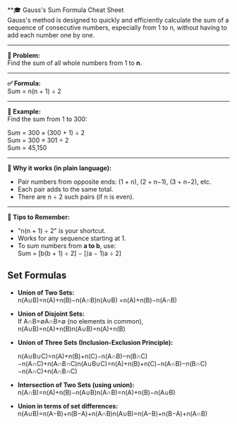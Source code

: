**🎓 Gauss's Sum Formula Cheat Sheet  
Gauss's method is designed to quickly and efficiently calculate the sum of a sequence of consecutive numbers, especially from 1 to n, without having to add each number one by one.

---

**🔷 Problem:**  
Find the sum of all whole numbers from 1 to **n**.

---

**✅ Formula:**  
Sum = n(n + 1) ÷ 2

---

**🔷 Example:**  
Find the sum from 1 to 300:

Sum = 300 × (300 + 1) ÷ 2  
Sum = 300 × 301 ÷ 2  
Sum = 45,150

---

**📝 Why it works (in plain language):**

- Pair numbers from opposite ends: (1 + n), (2 + n−1), (3 + n−2), etc.
- Each pair adds to the same total.
- There are n ÷ 2 such pairs (if n is even).

---

**🧩 Tips to Remember:**

- "n(n + 1) ÷ 2" is your shortcut.
- Works for any sequence starting at 1.
- To sum numbers from **a to b**, use:  
    Sum = [b(b + 1) ÷ 2] − [(a − 1)a ÷ 2]


## Set Formulas

- **Union of Two Sets:**  
    n(A∪B)=n(A)+n(B)−n(A∩B)n(A∪B)
    =n(A)+n(B)−n(A∩B)
    
- **Union of Disjoint Sets:**  
    If A∩B=∅A∩B=∅ (no elements in common),  
    n(A∪B)=n(A)+n(B)n(A∪B)=n(A)+n(B)
    
- **Union of Three Sets (Inclusion-Exclusion Principle):**
    
    n(A∪B∪C)=n(A)+n(B)+n(C)−n(A∩B)−n(B∩C)−n(A∩C)+n(A∩B∩C)n(A∪B∪C)=n(A)+n(B)+n(C)−n(A∩B)−n(B∩C)−n(A∩C)+n(A∩B∩C)

- **Intersection of Two Sets (using union):**  
    n(A∩B)=n(A)+n(B)−n(A∪B)n(A∩B)=n(A)+n(B)−n(A∪B)
    
- **Union in terms of set differences:**  
    n(A∪B)=n(A−B)+n(B−A)+n(A∩B)n(A∪B)=n(A−B)+n(B−A)+n(A∩B)